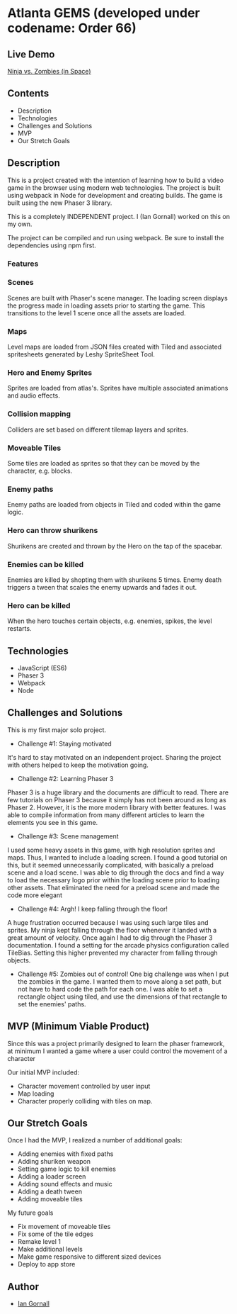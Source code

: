 # Atlanta GEMS (developed under codename: Order 66)

## Live Demo
[Ninja vs. Zombies (in Space)](https://iangornall.github.io/ninja-game/)

## Contents
  * Description
  * Technologies
  * Challenges and Solutions
  * MVP
  * Our Stretch Goals

## Description

This is a project created with the intention of learning how to build a video game in the browser using modern web technologies.  The project is built using webpack in Node for development and creating builds.  The game is built using the new Phaser 3 library.

This is a completely INDEPENDENT project.  I (Ian Gornall) worked on this on my own.

The project can be compiled and run using webpack.  Be sure to install the dependencies using npm first.

### Features

### Scenes
Scenes are built with Phaser's scene manager.  The loading screen displays the progress made in loading assets prior to starting the game.  This transitions to the level 1 scene once all the assets are loaded.

### Maps
Level maps are loaded from JSON files created with Tiled and associated spritesheets generated by Leshy SpriteSheet Tool.

### Hero and Enemy Sprites
Sprites are loaded from atlas's.  Sprites have multiple associated animations and audio effects.

### Collision mapping
Colliders are set based on different tilemap layers and sprites.

### Moveable Tiles
Some tiles are loaded as sprites so that they can be moved by the character, e.g. blocks.

### Enemy paths
Enemy paths are loaded from objects in Tiled and coded within the game logic.

### Hero can throw shurikens
Shurikens are created and thrown by the Hero on the tap of the spacebar.

### Enemies can be killed
Enemies are killed by shopting them with shurikens 5 times.
Enemy death triggers a tween that scales the enemy upwards and fades it out.

### Hero can be killed
When the hero touches certain objects, e.g. enemies, spikes, the level restarts.

## Technologies
  * JavaScript (ES6)
  * Phaser 3
  * Webpack
  * Node

## Challenges and Solutions
This is my first major solo project.  

  * Challenge #1: Staying motivated

  It's hard to stay motivated on an independent project.  Sharing the project with others helped to keep the motivation going.
  
  * Challenge #2: Learning Phaser 3

  Phaser 3 is a huge library and the documents are difficult to read.  There are few tutorials on Phaser 3 because it simply has not been around as long as Phaser 2.  However, it is the more modern library with better features.  I was able to compile information from many different articles to learn the elements you see in this game.

  * Challenge #3: Scene management

  I used some heavy assets in this game, with high resolution sprites and maps.  Thus, I wanted to include a loading screen.  I found a good tutorial on this, but it seemed unnecessarily complicated, with basically a preload scene and a load scene.  I was able to dig through the docs and find a way to load the necessary logo prior within the loading scene prior to loading other assets.  That eliminated the need for a preload scene and made the code more elegant

  * Challenge #4: Argh!  I keep falling through the floor!

  A huge frustration occurred because I was using such large tiles and sprites.  My ninja kept falling through the floor whenever it landed with a great amount of velocity.  Once again I had to dig through the Phaser 3 documentation.  I found a setting for the arcade physics configuration called TileBias.  Setting this higher prevented my character from falling through objects.

  * Challenge #5: Zombies out of control!
  One big challenge was when I put the zombies in the game.  I wanted them to move along a set path, but not have to hard code the path for each one.  I was able to set a rectangle object using tiled, and use the dimensions of that rectangle to set the enemies' paths.

## MVP (Minimum Viable Product)
Since this was a project primarily designed to learn the phaser framework, at minimum I wanted a game where a user could control the movement of a character

Our initial MVP included:
* Character movement controlled by user input
* Map loading
* Character properly colliding with tiles on map.

## Our Stretch Goals
Once I had the MVP, I realized a number of additional goals:
* Adding enemies with fixed paths
* Adding shuriken weapon
* Setting game logic to kill enemies
* Adding a loader screen
* Adding sound effects and music
* Adding a death tween
* Adding moveable tiles

My future goals
* Fix movement of moveable tiles
* Fix some of the tile edges
* Remake level 1
* Make additional levels
* Make game responsive to different sized devices
* Deploy to app store

## Author
  * [Ian Gornall](https://github.com/iangornall/)
